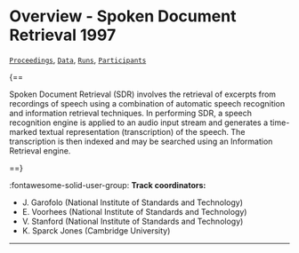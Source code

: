 # Overview - Spoken Document Retrieval 1997

[`Proceedings`](./proceedings.md), [`Data`](./data.md), [`Runs`](./runs.md), [`Participants`](./participants.md)

{==

Spoken Document Retrieval (SDR) involves the retrieval of excerpts from recordings of speech using a combination of automatic speech recognition and information retrieval techniques. In performing SDR, a speech recognition engine is applied to an audio input stream and generates a time-marked textual representation (transcription) of the speech. The transcription is then indexed and may be searched using an Information Retrieval engine.

==}

:fontawesome-solid-user-group: **Track coordinators:**

- J. Garofolo (National Institute of Standards and Technology) 
- E. Voorhees (National Institute of Standards and Technology) 
- V. Stanford (National Institute of Standards and Technology) 
- K. Sparck Jones (Cambridge University) 



---

